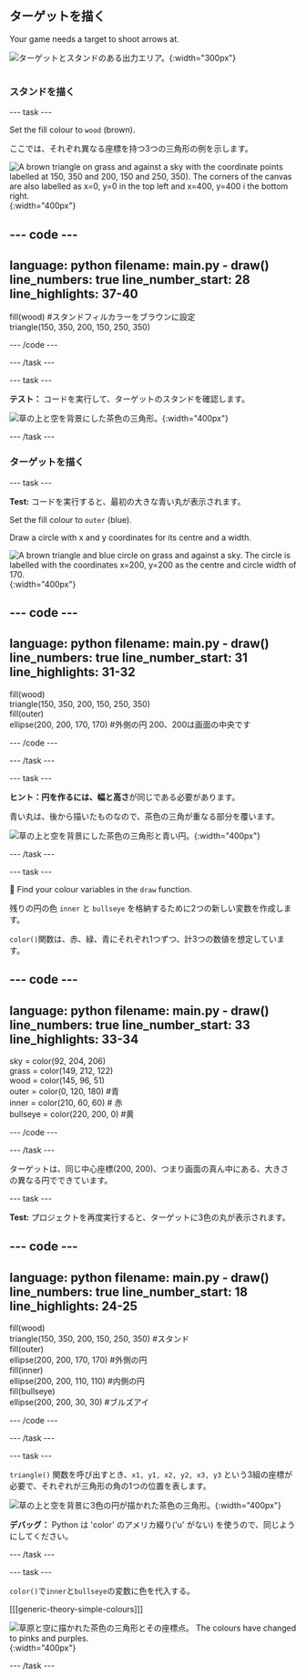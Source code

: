 ## ターゲットを描く

<div style="display: flex; flex-wrap: wrap">
<div style="flex-basis: 200px; flex-grow: 1; margin-right: 15px;">
Your game needs a target to shoot arrows at.
</div>
<div>

![ターゲットとスタンドのある出力エリア。](images/three-circles.png){:width="300px"}

</div>
</div>

### スタンドを描く

--- task ---

Set the fill colour to `wood` (brown).

ここでは、それぞれ異なる座標を持つ3つの三角形の例を示します。

![A brown triangle on grass and against a sky with the coordinate points labelled at 150, 350 and 200, 150 and 250, 350). The corners of the canvas are also labelled as x=0, y=0 in the top left and x=400, y=400 i the bottom right.](images/stand_coords.png){:width="400px"}

--- code ---
---
language: python filename: main.py - draw() line_numbers: true line_number_start: 28
line_highlights: 37-40
---
  fill(wood) #スタンドフィルカラーをブラウンに設定     
triangle(150, 350, 200, 150, 250, 350)

--- /code ---

--- /task ---

--- task ---

**テスト：** コードを実行して、ターゲットのスタンドを確認します。

![草の上と空を背景にした茶色の三角形。](images/target-stand.png){:width="400px"}

--- /task ---

### ターゲットを描く

--- task ---

**Test:** コードを実行すると、最初の大きな青い丸が表示されます。

Set the fill colour to `outer` (blue).

Draw a circle with x and y coordinates for its centre and a width.

![A brown triangle and blue circle on grass and against a sky. The circle is labelled with the coordinates x=200, y=200 as the centre and circle width of 170.](images/circle-coords.png){:width="400px"}

--- code ---
---
language: python filename: main.py - draw() line_numbers: true line_number_start: 31
line_highlights: 31-32
---

  fill(wood)   
triangle(150, 350, 200, 150, 250, 350)   
fill(outer)    
ellipse(200, 200, 170, 170) #外側の円 200、200は画面の中央です

--- /code ---

--- /task ---

--- task ---

**ヒント：**円を作るには、**幅**と**高さ**が同じである必要があります。

青い丸は、後から描いたものなので、茶色の三角が重なる部分を覆います。

![草の上と空を背景にした茶色の三角形と青い円。](images/blue-circle.png){:width="400px"}

--- /task ---

--- task ---

👀 Find your colour variables in the `draw` function.

残りの円の色 `inner` と `bullseye` を格納するために2つの新しい変数を作成します。

`color()`関数は、赤、緑、青にそれぞれ1つずつ、計3つの数値を想定しています。

--- code ---
---
language: python filename: main.py - draw() line_numbers: true line_number_start: 33
line_highlights: 33-34
---
sky = color(92, 204, 206)   
grass = color(149, 212, 122)   
wood = color(145, 96, 51)   
outer = color(0, 120, 180) #青    
inner = color(210, 60, 60) # 赤    
bullseye = color(220, 200, 0) #黄

--- /code ---

--- /task ---

ターゲットは、同じ中心座標(200, 200)、つまり画面の真ん中にある、大きさの異なる円でできています。

--- task ---

**Test:** プロジェクトを再度実行すると、ターゲットに3色の丸が表示されます。

--- code ---
---
language: python filename: main.py - draw() line_numbers: true line_number_start: 18
line_highlights: 24-25
---
  fill(wood)    
triangle(150, 350, 200, 150, 250, 350) #スタンド    
fill(outer)   
ellipse(200, 200, 170, 170) #外側の円   
fill(inner)   
ellipse(200, 200, 110, 110) #内側の円   
fill(bullseye)   
ellipse(200, 200, 30, 30) #ブルズアイ

--- /code ---

--- /task ---

--- task ---

`triangle()` 関数を呼び出すとき、`x1, y1, x2, y2, x3, y3` という3組の座標が必要で、それぞれが三角形の角の1つの位置を表します。

![草の上と空を背景に3色の円が描かれた茶色の三角形。](images/three-circles.png){:width="400px"}

**デバッグ：** Python は 'color' のアメリカ綴り('u' がない) を使うので、同じようにしてください。

--- /task ---

--- task ---

`color()`で`inner`と`bullseye`の変数に色を代入する。

[[[generic-theory-simple-colours]]]

![草原と空に描かれた茶色の三角形とその座標点。 The colours have changed to pinks and purples.](images/alternative-colours.png){:width="400px"}


--- /task ---




